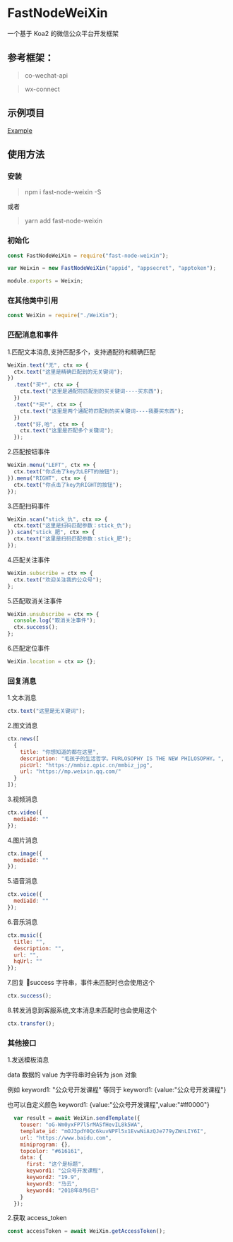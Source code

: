 # FastNodeWeiXin

一个基于 Koa2 的微信公众平台开发框架

## 参考框架：

> co-wechat-api

> wx-connect

## 示例项目

[Example](https://github.com/StrangeYear/FastNodeWeiXinExample)

## 使用方法

### 安装
> npm i fast-node-weixin -S

或者

>yarn add fast-node-weixin

### 初始化

```js
const FastNodeWeiXin = require("fast-node-weixin");

var Weixin = new FastNodeWeiXin("appid", "appsecret", "apptoken");

module.exports = Weixin;
```

### 在其他类中引用

```js
const WeiXin = require("./WeiXin");
```

### 匹配消息和事件

1.匹配文本消息,支持匹配多个，支持通配符和精确匹配

```js
WeiXin.text("无", ctx => {
  ctx.text("这里是精确匹配到的无关键词");
})
  .text("买*", ctx => {
    ctx.text("这里是通配符匹配到的买关键词----买东西");
  })
  .text("*买*", ctx => {
    ctx.text("这里是两个通配符匹配到的买关键词----我要买东西");
  })
  .text("好,哈", ctx => {
    ctx.text("这里是匹配多个关键词");
  });
```

2.匹配按钮事件

```js
WeiXin.menu("LEFT", ctx => {
  ctx.text("你点击了key为LEFT的按钮");
}).menu("RIGHT", ctx => {
  ctx.text("你点击了key为RIGHT的按钮");
});
```

3.匹配扫码事件

```js
WeiXin.scan("stick_仇", ctx => {
  ctx.text("这里是扫码匹配参数：stick_仇");
}).scan("stick_肥", ctx => {
  ctx.text("这里是扫码匹配参数：stick_肥");
});
```

4.匹配关注事件

```js
WeiXin.subscribe = ctx => {
  ctx.text("欢迎关注我的公众号");
};
```

5.匹配取消关注事件

```js
WeiXin.unsubscribe = ctx => {
  console.log("取消关注事件");
  ctx.success();
};
```

6.匹配定位事件

```js
WeiXin.location = ctx => {};
```

### 回复消息

1.文本消息

```js
ctx.text("这里是无关键词");
```

2.图文消息

```js
ctx.news([
  {
    title: "你想知道的都在这里",
    description: "毛孩子的生活哲学。FURLOSOPHY IS THE NEW PHILOSOPHY。",
    picUrl: "https://mmbiz.qpic.cn/mmbiz_jpg",
    url: "https://mp.weixin.qq.com/"
  }
]);
```

3.视频消息

```js
ctx.video({
  mediaId: ""
});
```

4.图片消息

```js
ctx.image({
  mediaId: ""
});
```

5.语音消息

```js
ctx.voice({
  mediaId: ""
});
```

6.音乐消息

```js
ctx.music({
  title: "",
  description: "",
  url: "",
  hqUrl: ""
});
```

7.回复 success 字符串，事件未匹配时也会使用这个

```js
ctx.success();
```

8.转发消息到客服系统,文本消息未匹配时也会使用这个

```js
ctx.transfer();
```

### 其他接口

1.发送模板消息

data 数据的 value 为字符串时会转为 json 对象

例如 keyword1: "公众号开发课程" 等同于
keyword1: {value:"公众号开发课程"}

也可以自定义颜色 keyword1: {value:"公众号开发课程",value:"#ff0000"}

```js
  var result = await WeiXin.sendTemplate({
    touser: "oG-Wm0yxFP7lSrMASfHevIL8k5WA",
    template_id: "mOJ3pdY0Qc6kuvNPFl5x1EvwNiAzQJe779yZWnLIY6I",
    url: "https://www.baidu.com",
    miniprogram: {},
    topcolor: "#616161",
    data: {
      first: "这个是标题",
      keyword1: "公众号开发课程",
      keyword2: "19.9",
      keyword3: "马云",
      keyword4: "2018年8月6日"
    }
  });
```

2.获取 access_token

```js
const accessToken = await WeiXin.getAccessToken();
```
